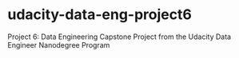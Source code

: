 # udacity-data-eng-project6
Project 6: Data Engineering Capstone Project from the Udacity Data Engineer Nanodegree Program
